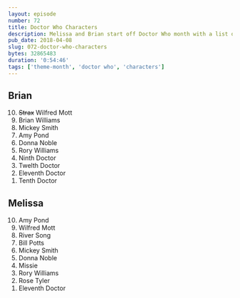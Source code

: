 ```yaml
---
layout: episode
number: 72
title: Doctor Who Characters
description: Melissa and Brian start off Doctor Who month with a list of their favorite characters.
pub_date: 2018-04-08
slug: 072-doctor-who-characters
bytes: 32865483
duration: '0:54:46'
tags: ['theme-month', 'doctor who', 'characters']
---
```


<h2>Brian</h2>
<ol reversed>
<li><s>Strax</s> Wilfred Mott</li>
<li>Brian Williams</li>
<li>Mickey Smith</li>
<li>Amy Pond</li>
<li>Donna Noble</li>
<li>Rory Williams</li>
<li>Ninth Doctor</li>
<li>Twelth Doctor</li>
<li>Eleventh Doctor</li>
<li>Tenth Doctor</li>
</ol>

<h2>Melissa</h2>
<ol reversed>
<li>Amy Pond</li>
<li>Wilfred Mott</li>
<li>River Song</li>
<li>Bill Potts</li>
<li>Mickey Smith</li>
<li>Donna Noble</li>
<li>Missie</li>
<li>Rory Williams</li>
<li>Rose Tyler</li>
<li>Eleventh Doctor</li>
</ol>